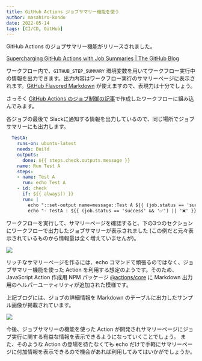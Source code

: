 ```yaml
---
title: GitHub Actions ジョブサマリー機能を使う
author: masahiro-kondo
date: 2022-05-14
tags: [CI/CD, GitHub]
---
```


GitHub Actions のジョブサマリー機能がリリースされました。

[Supercharging GitHub Actions with Job Summaries | The GitHub Blog](https://github.blog/2022-05-09-supercharging-github-actions-with-job-summaries/)

ワークフロー内で、`GITHUB_STEP_SUMMARY` 環境変数を用いてワークフロー実行中の情報を出力できます。出力内容はワークフロー実行のサマリーページに表示されます。[GitHub Flavored Markdown](https://github.github.com/gfm/) が使えますので、表現力は十分でしょう。

さっそく [GitHub Actions のジョブ制御の記事](/blogs/2022/02/20/job-control-in-github-actions/)で作成したワークフローに組み込んでみます。

各ジョブの最後で Slackに通知する情報を出力しているので、同じ場所でジョブサマリーにも出力します。

```yaml
  TestA:
    runs-on: ubuntu-latest
    needs: Build
    outputs:
      done: ${{ steps.check.outputs.message }}
    name: Run Test A
    steps:
    - name: Test A
      run: echo Test A
    - id: check
      if: ${{ always() }}
      run: |
        echo "::set-output name=message::Test A ${{ (job.status == 'success' && '✅') || '❌' }}"
        echo "- TestA : ${{ (job.status == 'success' && '✅') || '❌' }}" >> $GITHUB_STEP_SUMMARY
```

ワークフローを実行して、サマリーページを確認すると、下の3つのセクションにワークフローで出力したジョブサマリーが表示されました (この例だと元々表示されているものから情報量は全く増えていませんが)。

![](https://i.gyazo.com/b70cc89903aa60c2c449b4bf45ffc010.png)

リッチなサマリーページを作るには、echo コマンドで頑張るのではなく、ジョブサマリー機能を使った Action を利用する想定のようです。そのため、JavaScript Action 作成用 NPM パッケージ [@actions/core](https://www.npmjs.com/package/@actions/core) に Markdown 出力用のヘルパーユーティリティが追加された模様です。

上記ブログには、ジョブの詳細情報を Markdown のテーブルに出力したサンプル画像が掲載されています。

![](https://github.blog/wp-content/uploads/2022/05/image-3.png)

今後、ジョブサマリーの機能を使った Action が開発されサマリーページにジョブ実行に関する有益な情報を表示できるようになっていくことでしょう。
また、そのような Action の登場を待たなくても echo だけで手軽にサマリーページに付加情報を表示できるので機会があれば利用してみてはいかがでしょうか。
